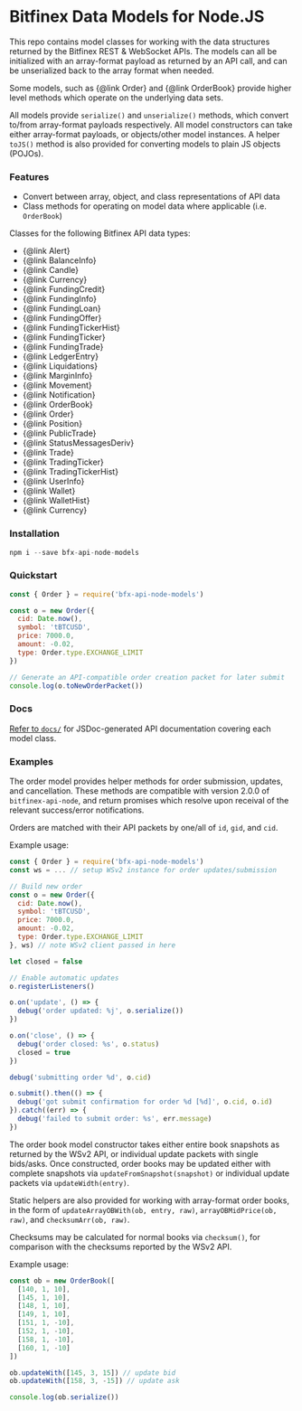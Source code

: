 # Bitfinex Data Models for Node.JS

This repo contains model classes for working with the data structures returned
by the Bitfinex REST & WebSocket APIs. The models can all be initialized with
an array-format payload as returned by an API call, and can be unserialized
back to the array format when needed.

Some models, such as {@link Order} and {@link OrderBook} provide higher level
methods which operate on the underlying data sets.

All models provide `serialize()` and `unserialize()` methods, which convert
to/from array-format payloads respectively. All model constructors can take
either array-format payloads, or objects/other model instances. A helper
`toJS()` method is also provided for converting models to plain JS objects
(POJOs).

### Features

* Convert between array, object, and class representations of API data
* Class methods for operating on model data where applicable (i.e. `OrderBook`)

Classes for the following Bitfinex API data types:
* {@link Alert}
* {@link BalanceInfo}
* {@link Candle}
* {@link Currency}
* {@link FundingCredit}
* {@link FundingInfo}
* {@link FundingLoan}
* {@link FundingOffer}
* {@link FundingTickerHist}
* {@link FundingTicker}
* {@link FundingTrade}
* {@link LedgerEntry}
* {@link Liquidations}
* {@link MarginInfo}
* {@link Movement}
* {@link Notification}
* {@link OrderBook}
* {@link Order}
* {@link Position}
* {@link PublicTrade}
* {@link StatusMessagesDeriv}
* {@link Trade}
* {@link TradingTicker}
* {@link TradingTickerHist}
* {@link UserInfo}
* {@link Wallet}
* {@link WalletHist}
* {@link Currency}

### Installation

```js
npm i --save bfx-api-node-models
```

### Quickstart

```js
const { Order } = require('bfx-api-node-models')

const o = new Order({
  cid: Date.now(),
  symbol: 'tBTCUSD',
  price: 7000.0,
  amount: -0.02,
  type: Order.type.EXCHANGE_LIMIT
})

// Generate an API-compatible order creation packet for later submit
console.log(o.toNewOrderPacket())
```

### Docs

[Refer to `docs/`](/docs) for JSDoc-generated API documentation covering each model class.

### Examples

The order model provides helper methods for order submission, updates, and cancellation. These methods are compatible with version 2.0.0 of `bitfinex-api-node`, and return promises which resolve upon receival of the relevant success/error notifications.

Orders are matched with their API packets by one/all of `id`, `gid`, and `cid`.

Example usage:
```js
const { Order } = require('bfx-api-node-models')
const ws = ... // setup WSv2 instance for order updates/submission

// Build new order
const o = new Order({
  cid: Date.now(),
  symbol: 'tBTCUSD',
  price: 7000.0,
  amount: -0.02,
  type: Order.type.EXCHANGE_LIMIT
}, ws) // note WSv2 client passed in here

let closed = false

// Enable automatic updates
o.registerListeners()

o.on('update', () => {
  debug('order updated: %j', o.serialize())
})

o.on('close', () => {
  debug('order closed: %s', o.status)
  closed = true
})

debug('submitting order %d', o.cid)

o.submit().then(() => {
  debug('got submit confirmation for order %d [%d]', o.cid, o.id)
}).catch((err) => {
  debug('failed to submit order: %s', err.message)
})
```

The order book model constructor takes either entire book snapshots as returned by the WSv2 API, or individual update packets with single bids/asks. Once constructed, order books may be updated either with complete snapshots via `updateFromSnapshot(snapshot)` or individual update packets via `updateWidth(entry)`.

Static helpers are also provided for working with array-format order books, in the form of `updateArrayOBWith(ob, entry, raw)`, `arrayOBMidPrice(ob, raw)`, and `checksumArr(ob, raw)`.

Checksums may be calculated for normal books via `checksum()`, for comparison with the checksums reported by the WSv2 API.

Example usage:
```js
const ob = new OrderBook([
  [140, 1, 10],
  [145, 1, 10],
  [148, 1, 10],
  [149, 1, 10],
  [151, 1, -10],
  [152, 1, -10],
  [158, 1, -10],
  [160, 1, -10]
])

ob.updateWith([145, 3, 15]) // update bid
ob.updateWith([158, 3, -15]) // update ask

console.log(ob.serialize())
```

